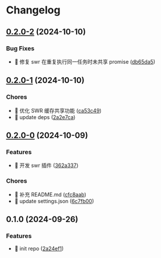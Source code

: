 # Changelog

## [0.2.0-2](https://github.com/l246804/async-plugin-request/compare/v0.2.0-1...v0.2.0-2) (2024-10-10)


### Bug Fixes

* 🐛 修复 swr 在重复执行同一任务时未共享 promise ([db65da5](https://github.com/l246804/async-plugin-request/commit/db65da5057e5a3fd611b87aa19552fcaeccff73d))

## [0.2.0-1](https://github.com/l246804/async-plugin-request/compare/v0.2.0-0...v0.2.0-1) (2024-10-10)


### Chores

* 🤖 优化 SWR 缓存共享功能 ([ca53c49](https://github.com/l246804/async-plugin-request/commit/ca53c4959e1e3e32a2e7bf9f2efc92f9c822b63c))
* 🤖 update deps ([2a2e7ca](https://github.com/l246804/async-plugin-request/commit/2a2e7ca1b0630aabe75aadd838d7dfc3d2093639))

## [0.2.0-0](https://github.com/l246804/async-plugin-request/compare/v0.1.0...v0.2.0-0) (2024-10-09)


### Features

* 🎸 开发 swr 插件 ([362a337](https://github.com/l246804/async-plugin-request/commit/362a3374ee25ceabedd11ad1bb0beca6c1dcb3cb))


### Chores

* 🤖 补充 README.md ([cfc8aab](https://github.com/l246804/async-plugin-request/commit/cfc8aabe50ec44f44154794661ae33f3a0bde6c1))
* 🤖 update settings.json ([6c7fb00](https://github.com/l246804/async-plugin-request/commit/6c7fb00a3dc855f3559c29a9afe909731475403c))

## 0.1.0 (2024-09-26)


### Features

* 🎸 init repo ([2a24ef1](https://github.com/l246804/async-plugin-request/commit/2a24ef18a79febc9a06c107cb0fdfc5032e085cc))

